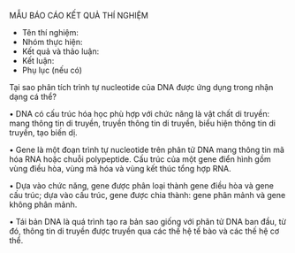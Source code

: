 MẪU BÁO CÁO KẾT QUẢ THÍ NGHIỆM

- Tên thí nghiệm:
- Nhóm thực hiện:
- Kết quả và thảo luận:
- Kết luận:
- Phụ lục (nếu có)

Tại sao phân tích trình tự nucleotide của DNA được ứng dụng trong nhận dạng cá thể?

• DNA có cấu trúc hóa học phù hợp với chức năng là vật chất di truyền: mang thông tin di truyền, truyền thông tin di truyền, biểu hiện thông tin di truyền, tạo biến dị.

• Gene là một đoạn trình tự nucleotide trên phân tử DNA mang thông tin mã hóa RNA hoặc chuỗi polypeptide. Cấu trúc của một gene điển hình gồm vùng điều hòa, vùng mã hóa và vùng kết thúc tổng hợp RNA.

• Dựa vào chức năng, gene được phân loại thành gene điều hòa và gene cấu trúc; dựa vào cấu trúc, gene được chia thành: gene phân mảnh và gene không phân mảnh.

• Tái bản DNA là quá trình tạo ra bản sao giống với phân tử DNA ban đầu, từ đó, thông tin di truyền được truyền qua các thế hệ tế bào và các thế hệ cơ thể.